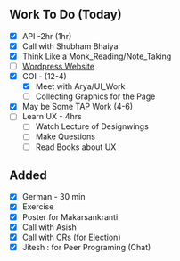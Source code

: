 ## Work To Do (Today)
- [x] API -2hr (1hr)
- [x] Call with Shubham Bhaiya
- [x] Think Like a Monk_Reading/Note_Taking
- [ ] [Wordpress Website](https://www.youtube.com/watch?v=uA8FJekfy5U)
- [x] COI - (12-4)
  - [x] Meet with Arya/UI_Work
  - [ ] Collecting Graphics for the Page
- [x] May be Some TAP Work (4-6)
- [ ] Learn UX - 4hrs
  - [ ] Watch Lecture of Designwings
  - [ ] Make Questions
  - [ ] Read Books about UX

## Added
- [x] German - 30 min
- [x] Exercise
- [x] Poster for Makarsankranti
- [x] Call with Asish
- [x] Call with CRs (for Election)
- [x] Jitesh : for Peer Programing (Chat)
